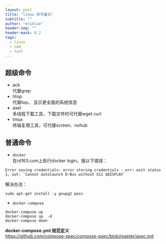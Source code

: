 ```yaml
---
layout: post
title: "linux 命令备忘"
subtitle: ""
author: "erikluo"
header-img: ""
header-mask: 0.2
tags:
  - linux
  - cmd
  - tool
---
```



## 超级命令

- ack <br> 
 代替grep
- htop <br>
 代替top， 显示更全面的系统信息
- axel <br>
多线程下载工具，下载文件时可代替wget curl
- tmux <br>
终端复用工具，可代替screen、nohub

## 普通命令

- `docker`<br>
在rd163.com上执行docker login，报以下错误：
```
Error saving credentials: error storing credentials - err: exit status 1, out: `Cannot autolaunch D-Bus without X11 $DISPLAY`
```
解决办法：
```
sudo apt-get install -y gnupg2 pass
```
- `docker-compose`<br>
```
docker-compose up
docker-compose up  -d
docker-compose doen
```
**docker-compose.yml 规范定义**<br>
<https://github.com/compose-spec/compose-spec/blob/master/spec.md><br>



 

